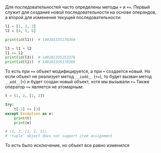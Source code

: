 Для последовательностей часто определены методы `+` и `+=`. Первый служит для создание новой последовательности на основе операндов, а второй для изменения текущей последовательности:
```python
l1 = [1, 2, 3]
l2 = [4, 5, 6]

print(id(l1))  # 140101335170368

l3 = l1 + l2
l1 += l2
print(id(l3))  # 140101335253376
print(id(l1))  # 140101335170368
```
То есть при `+=` объект модифицируется, а при `+` создается новый. Но если объект не реализует метод `__iadd__` (`+=`), то будет вызван метод `__add__`(`+`) и будет создан новый объект, хотя мы вызывали `+=` 
Также оператор `+=` является не атомарным:
```python
t = (1, 2, [1, 2])

try:
    t[-1] += [3]
except Exception as e:
    print(t)
    print(e)

# (1, 2, [1, 2, 3])
# 'tuple' object does not support item assignment
```
То есть было исключение, но объект все равно изменился